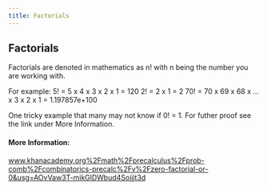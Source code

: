 ```yaml
---
title: Factorials
---
```

## Factorials

Factorials are denoted in mathematics as n! with n being the number you are working with. 

For example:
5! = 5 x 4 x 3 x 2 x 1 = 120
2! = 2 x 1 = 2
70! = 70 x 69 x 68 x ... x 3 x 2 x 1 = 1.197857e+100

One tricky example that many may not know if 0! = 1. For futher proof see the link under More Information.

#### More Information:
www.khanacademy.org%2Fmath%2Fprecalculus%2Fprob-comb%2Fcombinatorics-precalc%2Fv%2Fzero-factorial-or-0&usg=AOvVaw3T-mikGlDWbud4Sojjjt3d


